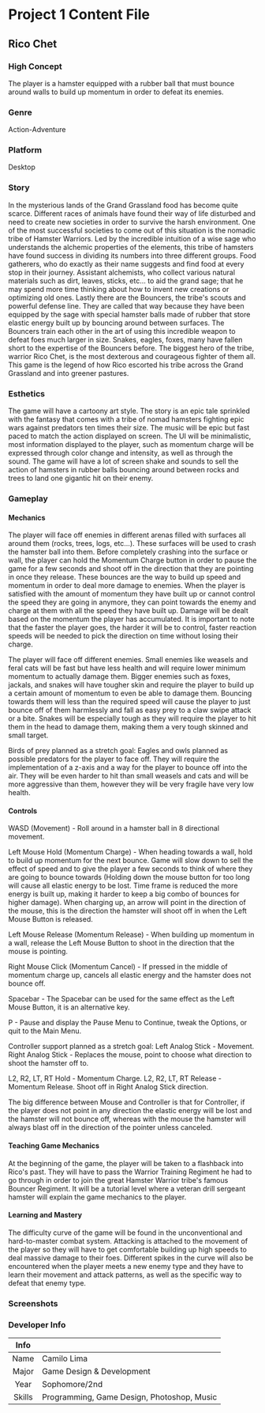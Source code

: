 # Project 1 Content File

## Rico Chet

### High Concept

The player is a hamster equipped with a rubber ball that must bounce 
around walls to build up momentum in order to defeat its enemies.

### Genre

Action-Adventure

### Platform

Desktop

### Story

In the mysterious lands of the Grand Grassland food has become quite scarce.
Different races of animals have found their way of life disturbed and need to
create new societies in order to survive the harsh environment. One of the most
successful societies to come out of this situation is the nomadic tribe of Hamster
Warriors. Led by the incredible intuition of a wise sage who understands the 
alchemic properties of the elements, this tribe of hamsters have found success in
dividing its numbers into three different groups.
Food gatherers, who do exactly as their name suggests and find food at every stop
in their journey. Assistant alchemists, who collect various natural materials such
as dirt, leaves, sticks, etc... to aid the grand sage; that he may spend more time
thinking about how to invent new creations or optimizing old ones. Lastly there are
the Bouncers, the tribe's scouts and powerful defense line. They are called that way
because they have been equipped by the sage with special hamster balls made of rubber
that store elastic energy built up by bouncing around between surfaces. The Bouncers
train each other in the art of using this incredible weapon to defeat foes much larger
in size. Snakes, eagles, foxes, many have fallen short to the expertise of the Bouncers
before. The biggest hero of the tribe, warrior Rico Chet, is the most dexterous and
courageous fighter of them all. This game is the legend of how Rico escorted his tribe
across the Grand Grassland and into greener pastures.

### Esthetics

The game will have a cartoony art style. The story is an epic tale sprinkled with the
fantasy that comes with a tribe of nomad hamsters fighting epic wars against predators
ten times their size.
The music will be epic but fast paced to match the action displayed on screen.
The UI will be minimalistic, most information displayed to the player, such as momentum
charge will be expressed through color change and intensity, as well as through the
sound.
The game will have a lot of screen shake and sounds to sell the action of hamsters
in rubber balls bouncing around between rocks and trees to land one gigantic hit
on their enemy.

### Gameplay

#### Mechanics

The player will face off enemies in different arenas filled with surfaces all around them (rocks, trees, logs, etc...). These surfaces will be used to crash the hamster ball into them. Before completely crashing into the surface or wall, the player can hold the Momentum Charge button in order to pause the game for a few seconds and shoot off in the direction that they are pointing in once they release. These bounces are the way to build up speed and momentum in order to deal more damage to enemies. When the player is satisfied with the amount of momentum they have built up or cannot control the speed they are going in anymore, they can point towards the enemy and charge at them with all the speed they have built up. Damage will be dealt based on the momentum the player has accumulated. It is important to note that the faster the player goes, the harder it will be to control, faster reaction speeds will be needed to pick the direction on time without losing their charge.

The player will face off different enemies. Small enemies like weasels and feral cats will be fast but have less health and will require lower minimum momentum to actually damage them. Bigger enemies such as foxes, jackals, and snakes will have tougher skin and require the player to build up a certain amount of momentum to even be able to damage them. Bouncing towards them will less than the required speed will cause the player to just bounce off of them harmlessly and fall as easy prey to a claw swipe attack or a bite. Snakes will be especially tough as they will require the player to hit them in the head to damage them, making them a very tough skinned and small target.

Birds of prey planned as a stretch goal:
Eagles and owls planned as possible predators for the player to face off. They will require the implementation of a z-axis and a way for the player to bounce off into the air. They will be even harder to hit than small weasels and cats and will be more aggressive than them, however they will be very fragile have very low health.

#### Controls

WASD (Movement) - Roll around in a hamster ball in 8 directional movement.

Left Mouse Hold (Momentum Charge) - When heading towards a wall, hold to build up momentum for the next bounce. Game will slow down to sell the effect of speed and to give the player a few seconds to think of where they are going to bounce towards (Holding down the mouse button for too long will cause all elastic energy to be lost. Time frame is reduced the more energy is built up, making it harder to keep a big combo of bounces for higher damage). When charging up, an arrow will point in the direction of the mouse, this is the direction the hamster will shoot off in when the Left Mouse Button is released.

Left Mouse Release (Momentum Release) - When building up momentum in a wall, release the Left Mouse Button to shoot in the direction that the mouse is pointing.

Right Mouse Click (Momentum Cancel) - If pressed in the middle of momentum charge up, cancels all elastic energy and the hamster does not bounce off.

Spacebar - The Spacebar can be used for the same effect as the Left Mouse Button, it is an alternative key.

P - Pause and display the Pause Menu to Continue, tweak the Options, or quit to the Main Menu.

Controller support planned as a stretch goal:
Left Analog Stick - Movement.
Right Analog Stick - Replaces the mouse, point to choose what direction to shoot the hamster off to.

L2, R2, LT, RT Hold - Momentum Charge.
L2, R2, LT, RT Release - Momentum Release. Shoot off in Right Analog Stick direction.

The big difference between Mouse and Controller is that for Controller, if the player does not point in any direction the elastic energy will be lost and the hamster will not bounce off, whereas with the mouse the hamster will always blast off in the direction of the pointer unless canceled.

#### Teaching Game Mechanics

At the beginning of the game, the player will be taken to a flashback into Rico's past. They will have to pass the Warrior Training Regiment he had to go through in order to join the great Hamster Warrior tribe's famous Bouncer Regiment. It will be a tutorial level where a veteran drill sergeant hamster will explain the game mechanics to the player.

#### Learning and Mastery

The difficulty curve of the game will be found in the unconventional and hard-to-master combat system. Attacking is attached to the movement of the player so they will have to get comfortable building up high speeds to deal massive damage to their foes. Different spikes in the curve will also be encountered when the player meets a new enemy type and they have to learn their movement and attack patterns, as well as the specific way to defeat that enemy type.

### Screenshots

### Developer Info
| Info   |                                            |
| :----: | -----------------------------------------  |
| Name   | Camilo Lima                                |
| Major  | Game Design & Development                  |
| Year   | Sophomore/2nd                              |
| Skills | Programming, Game Design, Photoshop, Music |
